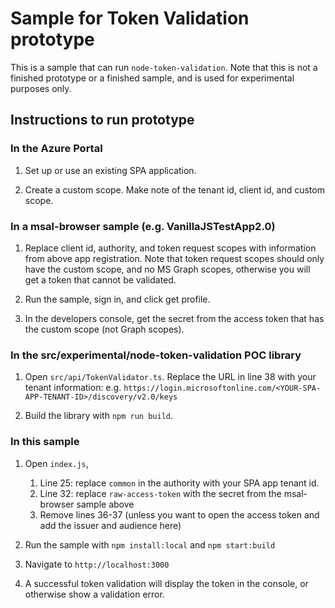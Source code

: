 # Sample for Token Validation prototype

This is a sample that can run `node-token-validation`. Note that this is not a finished prototype or a finished sample, and is used for experimental purposes only.

## Instructions to run prototype

### In the Azure Portal

1. Set up or use an existing SPA application.

1. Create a custom scope. Make note of the tenant id, client id, and custom scope.

### In a msal-browser sample (e.g. VanillaJSTestApp2.0)

1. Replace client id, authority, and token request scopes with information from above app registration. Note that token request scopes should only have the custom scope, and no MS Graph scopes, otherwise you will get a token that cannot be validated.

1. Run the sample, sign in, and click get profile.

1. In the developers console, get the secret from the access token that has the custom scope (not Graph scopes).

### In the src/experimental/node-token-validation POC library

1. Open `src/api/TokenValidator.ts`. Replace the URL in line 38 with your tenant information: e.g. `https://login.microsoftonline.com/<YOUR-SPA-APP-TENANT-ID>/discovery/v2.0/keys`

1. Build the library with `npm run build`.

### In this sample

1. Open `index.js`,

    1. Line 25: replace `common` in the authority with your SPA app tenant id. 
    1. Line 32: replace `raw-access-token` with the secret from the msal-browser sample above
    1. Remove lines 36-37 (unless you want to open the access token and add the issuer and audience here)

1. Run the sample with `npm install:local` and `npm start:build`

1. Navigate to `http://localhost:3000`

1. A successful token validation will display the token in the console, or otherwise show a validation error.
